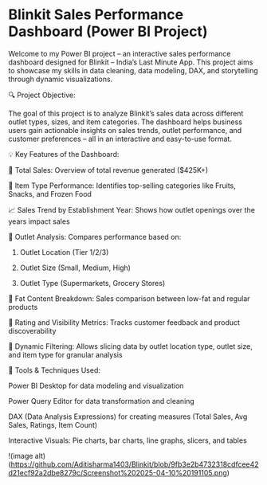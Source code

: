 # Blinkit Sales Performance Dashboard (Power BI Project)
Welcome to my Power BI project – an interactive sales performance dashboard designed for Blinkit – India’s Last Minute App. This project aims to showcase my skills in data cleaning, data modeling, DAX, and storytelling through dynamic visualizations.

🔍 Project Objective:

The goal of this project is to analyze Blinkit’s sales data across different outlet types, sizes, and item categories. The dashboard helps business users gain actionable insights on sales trends, outlet performance, and customer preferences – all in an interactive and easy-to-use format.

💡 Key Features of the Dashboard:

📌 Total Sales: Overview of total revenue generated ($425K+)

🛒 Item Type Performance: Identifies top-selling categories like Fruits, Snacks, and Frozen Food

📈 Sales Trend by Establishment Year: Shows how outlet openings over the years impact sales

📍 Outlet Analysis: Compares performance based on:

1. Outlet Location (Tier 1/2/3)

2. Outlet Size (Small, Medium, High)

3. Outlet Type (Supermarkets, Grocery Stores)

🧈 Fat Content Breakdown: Sales comparison between low-fat and regular products

🌟 Rating and Visibility Metrics: Tracks customer feedback and product discoverability

🔄 Dynamic Filtering: Allows slicing data by outlet location type, outlet size, and item type for granular analysis



🧱 Tools & Techniques Used:

Power BI Desktop for data modeling and visualization

Power Query Editor for data transformation and cleaning

DAX (Data Analysis Expressions) for creating measures (Total Sales, Avg Sales, Ratings, Item Count)

Interactive Visuals: Pie charts, bar charts, line graphs, slicers, and tables

!(image alt)(https://github.com/Aditisharma1403/Blinkit/blob/9fb3e2b4732318cdfcee42d21ecf92a2dbe8279c/Screenshot%202025-04-10%20191105.png)

